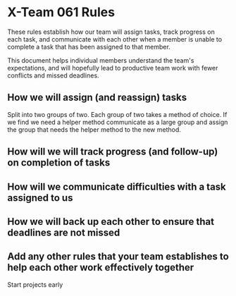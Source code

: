 # X-Team 061 Rules

These rules establish how our team will assign tasks,
track progress on each task, and communicate with each other 
when a member is unable to complete a task that has been assigned to that member.

This document helps individual members understand the team's expectations,
and will hopefully lead to productive team work with fewer conflicts
and missed deadlines.

## How we will assign (and reassign) tasks

Split into two groups of two. Each group of two takes a method of choice. If we find we need a helper method communicate as a large group and assign the group that needs the helper method to the new method.

## How will we will track progress (and follow-up) on completion of tasks



## How will we communicate difficulties with a task assigned to us



## How we will back up each other to ensure that deadlines are not missed



## Add any other rules that your team establishes to help each other work effectively together

Start projects early

